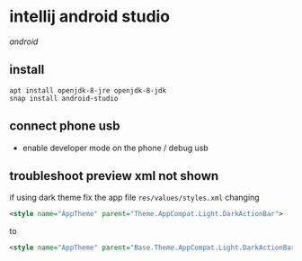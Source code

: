 # intellij android studio

*android*

## install

```
apt install openjdk-8-jre openjdk-8-jdk
snap install android-studio
```

## connect phone usb

- enable developer mode on the phone / debug usb

## troubleshoot preview xml not shown

if using dark theme fix the app file `res/values/styles.xml` changing

```xml
<style name="AppTheme" parent="Theme.AppCompat.Light.DarkActionBar">
```

to

```xml
<style name="AppTheme" parent="Base.Theme.AppCompat.Light.DarkActionBar">
```
